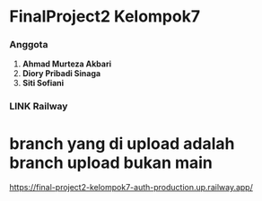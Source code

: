 # FinalProject2 Kelompok7
### Anggota
1. **Ahmad Murteza Akbari**
2. **Diory Pribadi Sinaga**
3. **Siti Sofiani**

### LINK Railway
# branch yang di upload adalah branch upload bukan main
https://final-project2-kelompok7-auth-production.up.railway.app/